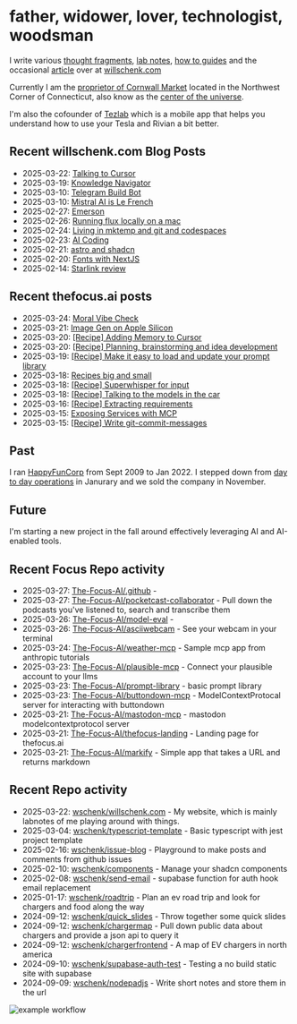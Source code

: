 # father, widower, lover, technologist, woodsman

I write various [thought fragments](https://willschenk.com/fragments/), [lab notes](https://willschenk.com/labnotes/), [how to guides](https://willschenk.com/howto/) and the occasional [article](https://willschenk.com/articles/) over at [willschenk.com](https://willschenk.com)

Currently I am the [proprietor of Cornwall Market](https://www.cornwallmarket.com/) located in the Northwest Corner of Connecticut, also know as the [center of the universe](https://www.cornwallmarket.com/why-cornwall).

I'm also the cofounder of [Tezlab](https://tezlabapp.com) which is a mobile app that helps you understand how to use your Tesla and Rivian a bit better.

## Recent willschenk.com Blog Posts

 - 2025-03-22: [Talking to Cursor](https://willschenk.com/fragments/2025/talking_to_cursor/)
 - 2025-03-19: [Knowledge Navigator](https://willschenk.com/fragments/2025/knowledge_navigator/)
 - 2025-03-10: [Telegram Build Bot](https://willschenk.com/labnotes/2025/telegram_build_bot/)
 - 2025-03-10: [Mistral AI is Le French](https://willschenk.com/fragments/2025/mistral_ai_is_le_french/)
 - 2025-02-27: [Emerson](https://willschenk.com/fragments/2025/emerson/)
 - 2025-02-26: [Running flux locally on a mac](https://willschenk.com/howto/2025/running_flux_locally_on_a_mac/)
 - 2025-02-24: [Living in mktemp and git and codespaces](https://willschenk.com/articles/2025/living_in_mktemp_and_git/)
 - 2025-02-23: [AI Coding](https://willschenk.com/fragments/2025/ai_coding/)
 - 2025-02-21: [astro and shadcn](https://willschenk.com/labnotes/2025/astro_and_shadcn/)
 - 2025-02-20: [Fonts with NextJS](https://willschenk.com/howto/2025/fonts_with_next_js/)
 - 2025-02-14: [Starlink review](https://willschenk.com/fragments/2025/starlink_review/)

## Recent thefocus.ai posts

 - 2025-03-24: [Moral Vibe Check](https://thefocus.ai/posts/moral-vibe-check/)
 - 2025-03-21: [Image Gen on Apple Silicon](https://thefocus.ai/use-cases/flux-images/)
 - 2025-03-20: [[Recipe] Adding Memory to Cursor](https://thefocus.ai/recipes/add-memory-to-cursor/)
 - 2025-03-20: [[Recipe] Planning, brainstorming and idea development](https://thefocus.ai/recipes/product-ideation/)
 - 2025-03-19: [[Recipe] Make it easy to load and update your prompt library](https://thefocus.ai/recipes/load-and-save-your-prompts/)
 - 2025-03-18: [Recipes big and small](https://thefocus.ai/recipes/)
 - 2025-03-18: [[Recipe] Superwhisper for input](https://thefocus.ai/recipes/superwhisper/)
 - 2025-03-18: [[Recipe] Talking to the models in the car](https://thefocus.ai/recipes/talking-in-the-car/)
 - 2025-03-16: [[Recipe] Extracting requirements](https://thefocus.ai/recipes/extracting-requirements/)
 - 2025-03-15: [Exposing Services with MCP](https://thefocus.ai/posts/exposing-services-with-mcp/)
 - 2025-03-15: [[Recipe] Write git-commit-messages](https://thefocus.ai/recipes/git-commit-messages/)

## Past

I ran [HappyFunCorp](https://happyfuncorp.com) from Sept 2009 to Jan 2022. I stepped down from [day to day operations](https://willschenk.com/fragments/2023/a_good_death/) in Janurary and we sold the company in November.

## Future

I'm starting a new project in the fall around effectively leveraging AI and AI-enabled tools.

## Recent Focus Repo activity

 - 2025-03-27: [The-Focus-AI/.github](https://github.com/The-Focus-AI/.github) - 
 - 2025-03-27: [The-Focus-AI/pocketcast-collaborator](https://github.com/The-Focus-AI/pocketcast-collaborator) - Pull down the podcasts you've listened to, search and transcribe them
 - 2025-03-26: [The-Focus-AI/model-eval](https://github.com/The-Focus-AI/model-eval) - 
 - 2025-03-26: [The-Focus-AI/asciiwebcam](https://github.com/The-Focus-AI/asciiwebcam) - See your webcam in your terminal
 - 2025-03-24: [The-Focus-AI/weather-mcp](https://github.com/The-Focus-AI/weather-mcp) - Sample mcp app from anthropic tutorials
 - 2025-03-23: [The-Focus-AI/plausible-mcp](https://github.com/The-Focus-AI/plausible-mcp) - Connect your plausible account to your llms
 - 2025-03-23: [The-Focus-AI/prompt-library](https://github.com/The-Focus-AI/prompt-library) - basic prompt library
 - 2025-03-23: [The-Focus-AI/buttondown-mcp](https://github.com/The-Focus-AI/buttondown-mcp) - ModelContextProtocal server for interacting with buttondown
 - 2025-03-21: [The-Focus-AI/mastodon-mcp](https://github.com/The-Focus-AI/mastodon-mcp) - mastodon modelcontextprotocol server
 - 2025-03-21: [The-Focus-AI/thefocus-landing](https://github.com/The-Focus-AI/thefocus-landing) - Landing page for thefocus.ai
 - 2025-03-21: [The-Focus-AI/markify](https://github.com/The-Focus-AI/markify) - Simple app that takes a URL and returns markdown


## Recent Repo activity

 - 2025-03-22: [wschenk/willschenk.com](https://github.com/wschenk/willschenk.com) - My website, which is mainly labnotes of me playing around with things.
 - 2025-03-04: [wschenk/typescript-template](https://github.com/wschenk/typescript-template) - Basic typescript with jest project template
 - 2025-02-16: [wschenk/issue-blog](https://github.com/wschenk/issue-blog) - Playground to make posts and comments from github issues
 - 2025-02-10: [wschenk/components](https://github.com/wschenk/components) - Manage your shadcn components
 - 2025-02-08: [wschenk/send-email](https://github.com/wschenk/send-email) - supabase function for auth hook email replacement
 - 2025-01-17: [wschenk/roadtrip](https://github.com/wschenk/roadtrip) - Plan an ev road trip and look for chargers and food along the way
 - 2024-09-12: [wschenk/quick_slides](https://github.com/wschenk/quick_slides) - Throw together some quick slides
 - 2024-09-12: [wschenk/chargermap](https://github.com/wschenk/chargermap) - Pull down public data about chargers and provide a json api to query it
 - 2024-09-12: [wschenk/chargerfrontend](https://github.com/wschenk/chargerfrontend) - A map of EV chargers in north america
 - 2024-09-10: [wschenk/supabase-auth-test](https://github.com/wschenk/supabase-auth-test) - Testing a no build static site with supabase
 - 2024-09-09: [wschenk/nodepadjs](https://github.com/wschenk/nodepadjs) - Write short notes and store them in the url


![example workflow](https://github.com/wschenk/wschenk/actions/workflows/build.yml/badge.svg)